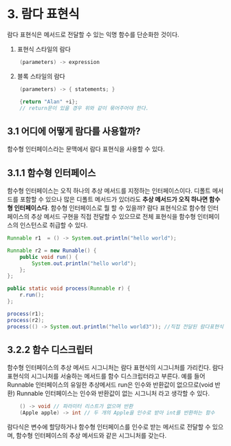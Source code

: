 # 3. 람다 표현식
람다 표현식은 메서드로 전달할 수 있는 익명 함수를 단순화한 것이다.
1. 표현식 스타일의 람다
```java
    (parameters) -> expression
```
2. 블록 스타일의 람다
```java
    (parameters) -> { statements; }
```

```java
    {return "Alan" +i};
    // return문이 있을 경우 위와 같이 묶어주어야 한다.
```

## 3.1 어디에 어떻게 람다를 사용할까?
함수형 인터페이스라는 문맥에서 람다 표현식을 사용할 수 있다.

## 3.1.1 함수형 인터페이스
함수형 인터페이스는 오직 하나의 추상 메서드를 지정하는 인터페이스이다. 디폴트 메서드를 포함할 수 있으나
많은 디폴트 메서드가 있더라도 **추상 메서드가 오직 하나면 함수형 인터페이스다**.
함수형 인터페이스로 뭘 할 수 있을까? 람다 표현식으로 함수형 인터페이스의 추상 메서드 구현을
직접 전달할 수 있으므로 전체 표현식을 함수형 인터페이스의 인스턴스로 취급할 수 있다.
```java
Runnable r1  = () -> System.out.println("hello world");

Runnable r2 = new Runable() {
    public void run() {
        System.out.println("hello world");
    };
};

public static void process(Runnable r) {
    r.run();
};

process(r1);
process(r2);
process(() -> System.out.println("hello world3")); //직접 전달된 람다표현식으로 hello world3 출력
```

## 3.2.2 함수 디스크립터
함수형 인터페이스의 추상 메서드 시그니처는 람다 표현식의 시그니처를 가리킨다. 람다 표현식의 시그니처를 서술하는 메서드를 함수 디스크립터라고 부른다.
예를 들어 Runnable 인터페이스의 유일한 추상메서드 run은 인수와 반환값이 없으므로(void 반환) Runnable 인터페이스는 인수와 반환값이 없는 시그니처
라고 생각할 수 있다.
```java
    () -> void // 파라미터 리스트가 없으며 반환 
    (Apple apple) -> int // 두 개의 Apple을 인수로 받아 int를 반환하는 함수
```
람다식은 변수에 할당하거나 함수형 인터페이스를 인수로 받는 메서드로 전달할 수 있으며,
함수형 인터페이스의 추상 메서드와 같은 시그니처를 갖는다.